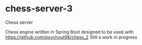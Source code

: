 # chess-server-3
Chess server

Chess engine written in Spring Boot designed to be used with https://github.com/psychout98/chess_2
Still a work in progress
